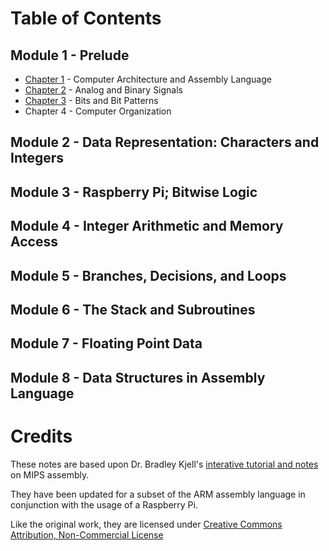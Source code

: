 # Table of Contents

## Module 1 - Prelude
* [Chapter 1](chap01.md) - Computer Architecture and Assembly Language
* [Chapter 2](chap02.md) - Analog and Binary Signals
* [Chapter 3](chap03.md) - Bits and Bit Patterns
* Chapter 4 - Computer Organization
## Module 2 -  Data Representation: Characters and Integers
## Module 3 - Raspberry Pi; Bitwise Logic
## Module 4 - Integer Arithmetic and Memory Access
## Module 5 - Branches, Decisions, and Loops
## Module 6 - The Stack and Subroutines
## Module 7 - Floating Point Data
## Module 8 - Data Structures in Assembly Language


# Credits

These notes are based upon Dr. Bradley Kjell's [interative tutorial and notes](https://chortle.ccsu.edu/AssemblyTutorial/index.html) on MIPS assembly.

They have been updated for a subset of the ARM assembly language in conjunction with the usage of a Raspberry Pi.

Like the original work, they are licensed under [Creative Commons Attribution, Non-Commercial License](https://creativecommons.org/licenses/by-nc/4.0/)
